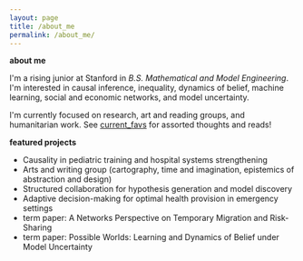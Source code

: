 ```yaml
---
layout: page
title: /about_me
permalink: /about_me/
---
```

**about me**

I'm a rising junior at Stanford in *B.S. Mathematical and Model Engineering*. I'm interested in causal inference, inequality, dynamics of belief, machine learning, social and economic networks, and model uncertainty.

I'm currently focused on research, art and reading groups, and humanitarian work. See [current_favs](current_favs.md) for assorted thoughts and reads!

**featured projects**
* Causality in pediatric training and hospital systems strengthening
* Arts and writing group (cartography, time and imagination, epistemics of abstraction and design)
* Structured collaboration for hypothesis generation and model discovery
* Adaptive decision-making for optimal health provision in emergency settings
* term paper: A Networks Perspective on Temporary Migration and Risk-Sharing
* term paper: Possible Worlds: Learning and Dynamics of Belief under Model Uncertainty
